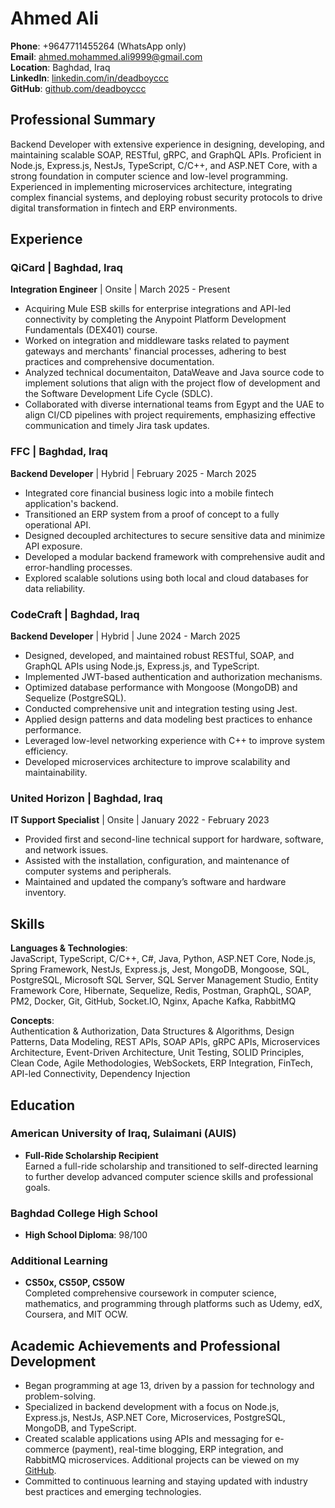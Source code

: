 # Ahmed Ali

**Phone**: +9647711455264 (WhatsApp only)  
**Email**: [ahmed.mohammed.ali9999@gmail.com](mailto:ahmed.mohammed.ali9999@gmail.com)  
**Location**: Baghdad, Iraq  
**LinkedIn**: [linkedin.com/in/deadboyccc](https://www.linkedin.com/in/deadboyccc)  
**GitHub**: [github.com/deadboyccc](https://github.com/deadboyccc)

## Professional Summary

Backend Developer with extensive experience in designing, developing, and maintaining scalable SOAP, RESTful, gRPC, and GraphQL APIs. Proficient in Node.js, Express.js, NestJs, TypeScript, C/C++, and ASP.NET Core, with a strong foundation in computer science and low-level programming. Experienced in implementing microservices architecture, integrating complex financial systems, and deploying robust security protocols to drive digital transformation in fintech and ERP environments.

## Experience

### QiCard | Baghdad, Iraq
**Integration Engineer** | Onsite | March 2025 - Present  
- Acquiring Mule ESB skills for enterprise integrations and API-led connectivity by completing the Anypoint Platform Development Fundamentals (DEX401) course.
- Worked on integration and middleware tasks related to payment gateways and merchants' financial processes, adhering to best practices and comprehensive documentation.
- Analyzed technical documentaiton, DataWeave and Java source code to implement solutions that align with the project flow of development and the Software Development Life Cycle (SDLC).
- Collaborated with diverse international teams from Egypt and the UAE to align CI/CD pipelines with project requirements, emphasizing effective communication and timely Jira task updates.

### FFC | Baghdad, Iraq
**Backend Developer** | Hybrid | February 2025 - March 2025  
- Integrated core financial business logic into a mobile fintech application's backend.  
- Transitioned an ERP system from a proof of concept to a fully operational API.  
- Designed decoupled architectures to secure sensitive data and minimize API exposure.  
- Developed a modular backend framework with comprehensive audit and error-handling processes.  
- Explored scalable solutions using both local and cloud databases for data reliability.

### CodeCraft | Baghdad, Iraq
**Backend Developer** | Hybrid | June 2024 - March 2025  
- Designed, developed, and maintained robust RESTful, SOAP, and GraphQL APIs using Node.js, Express.js, and TypeScript.  
- Implemented JWT-based authentication and authorization mechanisms.  
- Optimized database performance with Mongoose (MongoDB) and Sequelize (PostgreSQL).  
- Conducted comprehensive unit and integration testing using Jest.  
- Applied design patterns and data modeling best practices to enhance performance.  
- Leveraged low-level networking experience with C++ to improve system efficiency.  
- Developed microservices architecture to improve scalability and maintainability.

### United Horizon | Baghdad, Iraq
**IT Support Specialist** | Onsite | January 2022 - February 2023  
- Provided first and second-line technical support for hardware, software, and network issues.  
- Assisted with the installation, configuration, and maintenance of computer systems and peripherals.  
- Maintained and updated the company’s software and hardware inventory.

## Skills

**Languages & Technologies**:  
JavaScript, TypeScript, C/C++, C#, Java, Python, ASP.NET Core, Node.js, Spring Framework, NestJs, Express.js, Jest, MongoDB, Mongoose, SQL, PostgreSQL, Microsoft SQL Server, SQL Server Management Studio, Entity Framework Core, Hibernate, Sequelize, Redis, Postman, GraphQL, SOAP, PM2, Docker, Git, GitHub, Socket.IO, Nginx, Apache Kafka, RabbitMQ

**Concepts**:  
Authentication & Authorization, Data Structures & Algorithms, Design Patterns, Data Modeling, REST APIs, SOAP APIs, gRPC APIs, Microservices Architecture, Event-Driven Architecture, Unit Testing, SOLID Principles, Clean Code, Agile Methodologies, WebSockets, ERP Integration, FinTech, API-led Connectivity, Dependency Injection

## Education

### American University of Iraq, Sulaimani (AUIS)
- **Full-Ride Scholarship Recipient**  
  Earned a full-ride scholarship and transitioned to self-directed learning to further develop advanced computer science skills and professional goals.

### Baghdad College High School
- **High School Diploma**: 98/100

### Additional Learning
- **CS50x, CS50P, CS50W**  
  Completed comprehensive coursework in computer science, mathematics, and programming through platforms such as Udemy, edX, Coursera, and MIT OCW.

## Academic Achievements and Professional Development

- Began programming at age 13, driven by a passion for technology and problem-solving.  
- Specialized in backend development with a focus on Node.js, Express.js, NestJs, ASP.NET Core, Microservices, PostgreSQL, MongoDB, and TypeScript.  
- Created scalable applications using APIs and messaging for e-commerce (payment), real-time blogging, ERP integration, and RabbitMQ microservices. Additional projects can be viewed on my [GitHub](https://github.com/deadboyccc).  
- Committed to continuous learning and staying updated with industry best practices and emerging technologies.

